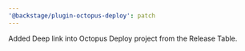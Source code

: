 ```yaml
---
'@backstage/plugin-octopus-deploy': patch
---
```


Added Deep link into Octopus Deploy project from the Release Table.
